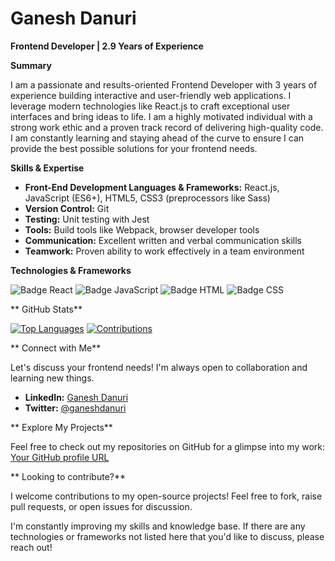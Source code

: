# Ganesh Danuri

**Frontend Developer | 2.9 Years of Experience**

**Summary**

I am a passionate and results-oriented Frontend Developer with 3 years of experience building interactive and user-friendly web applications. I leverage modern technologies like React.js to craft exceptional user interfaces and bring ideas to life. I am a highly motivated individual with a strong work ethic and a proven track record of delivering high-quality code. I am constantly learning and staying ahead of the curve to ensure I can provide the best possible solutions for your frontend needs.

**Skills & Expertise**

* **Front-End Development Languages & Frameworks:** React.js, JavaScript (ES6+), HTML5, CSS3 (preprocessors like Sass)
* **Version Control:** Git
* **Testing:** Unit testing with Jest
* **Tools:** Build tools like Webpack, browser developer tools
* **Communication:** Excellent written and verbal communication skills
* **Teamwork:** Proven ability to work effectively in a team environment

**Technologies & Frameworks**

![Badge React](https://img.shields.io/badge/-React-61DAFB?style=flat-square&logo=react&logoColor=white)
![Badge JavaScript](https://img.shields.io/badge/-JavaScript-F7DF1E?style=flat-square&logo=javascript&logoColor=black)
![Badge HTML](https://img.shields.io/badge/-HTML-E34F26?style=flat-square&logo=html5&logoColor=white)
![Badge CSS](https://img.shields.io/badge/-CSS-1572B6?style=flat-square&logo=css3&logoColor=white)

** GitHub Stats**

[![Top Languages](https://github-readme-stats.vercel.app/api/top-langs/?username=ganeshdanuri&layout=compact)](https://github.com/ganeshdanuri)
[![Contributions](https://img.shields.io/github/contributions/monthly/ganeshdanuri?style=flat-square)](https://github.com/ganeshdanuri?tab=contributions)

** Connect with Me**

Let's discuss your frontend needs! I'm always open to collaboration and learning new things.

* **LinkedIn:** [Ganesh Danuri](https://www.linkedin.com/in/ganeshdanuri/)
* **Twitter:** [@ganeshdanuri](https://twitter.com/ganeshdanuri)

** Explore My Projects**

Feel free to check out my repositories on GitHub for a glimpse into my work: [Your GitHub profile URL](https://github.com/ganeshdanuri)

** Looking to contribute?**

I welcome contributions to my open-source projects! Feel free to fork, raise pull requests, or open issues for discussion.

I'm constantly improving my skills and knowledge base. If there are any technologies or frameworks not listed here that you'd like to discuss, please reach out! 
